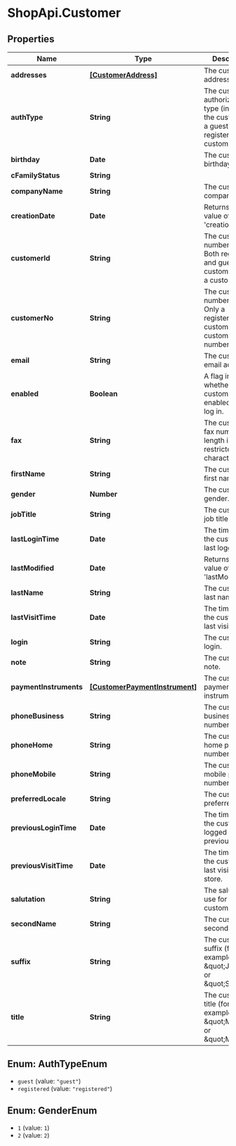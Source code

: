 # ShopApi.Customer

## Properties
Name | Type | Description | Notes
------------ | ------------- | ------------- | -------------
**addresses** | [**[CustomerAddress]**](CustomerAddress.md) | The customer&#x27;s addresses. | [optional] 
**authType** | **String** | The customer&#x27;s authorization type (indicates if the customer is a guest  or a registered customer). | [optional] 
**birthday** | **Date** | The customer&#x27;s birthday. | [optional] 
**cFamilyStatus** | **String** |  | [optional] 
**companyName** | **String** | The customer&#x27;s company name. | [optional] 
**creationDate** | **Date** | Returns the value of attribute &#x27;creationDate&#x27;. | [optional] 
**customerId** | **String** | The customer&#x27;s number (id). Both registered and guest customers have a  customer id. | [optional] 
**customerNo** | **String** | The customer&#x27;s number (id). Only a registered customer has a customer  number. | [optional] 
**email** | **String** | The customer&#x27;s email address. | [optional] 
**enabled** | **Boolean** | A flag indicating whether this customer is is enabled and can log in. | [optional] 
**fax** | **String** | The customer&#x27;s fax number. The length is restricted to 32 characters. | [optional] 
**firstName** | **String** | The customer&#x27;s first name. | [optional] 
**gender** | **Number** | The customer&#x27;s gender. | [optional] 
**jobTitle** | **String** | The customer&#x27;s job title. | [optional] 
**lastLoginTime** | **Date** | The time when the customer last logged in. | [optional] 
**lastModified** | **Date** | Returns the value of attribute &#x27;lastModified&#x27;. | [optional] 
**lastName** | **String** | The customer&#x27;s last name. | [optional] 
**lastVisitTime** | **Date** | The time when the customer last visited. | [optional] 
**login** | **String** | The customer&#x27;s login. | [optional] 
**note** | **String** | The customer&#x27;s note. | [optional] 
**paymentInstruments** | [**[CustomerPaymentInstrument]**](CustomerPaymentInstrument.md) | The customer&#x27;s payment instruments. | [optional] 
**phoneBusiness** | **String** | The customer&#x27;s business phone number. | [optional] 
**phoneHome** | **String** | The customer&#x27;s home phone number. | [optional] 
**phoneMobile** | **String** | The customer&#x27;s mobile phone number. | [optional] 
**preferredLocale** | **String** | The customer&#x27;s preferred locale. | [optional] 
**previousLoginTime** | **Date** | The time when the customer logged in previously. | [optional] 
**previousVisitTime** | **Date** | The time when the customer last visited the store. | [optional] 
**salutation** | **String** | The salutation to use for the customer. | [optional] 
**secondName** | **String** | The customer&#x27;s second name. | [optional] 
**suffix** | **String** | The customer&#x27;s suffix (for example, \&quot;Jr.\&quot; or \&quot;Sr.\&quot;). | [optional] 
**title** | **String** | The customer&#x27;s title (for example, \&quot;Mrs\&quot; or \&quot;Mr\&quot;). | [optional] 

<a name="AuthTypeEnum"></a>
## Enum: AuthTypeEnum

* `guest` (value: `"guest"`)
* `registered` (value: `"registered"`)


<a name="GenderEnum"></a>
## Enum: GenderEnum

* `1` (value: `1`)
* `2` (value: `2`)

